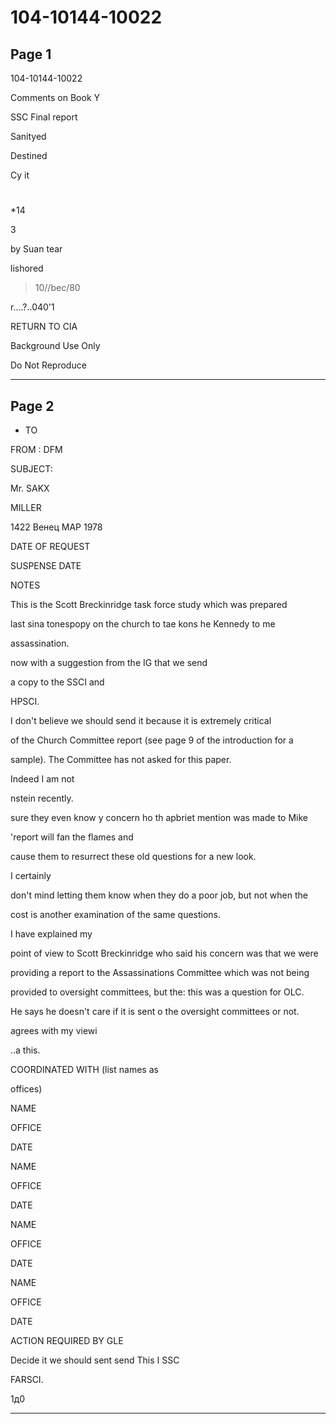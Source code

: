 # 104-10144-10022

## Page 1

104-10144-10022

Comments on Book Y

SSC Final report

Sanityed

Destined

Cy it

#

*14

3

by Suan tear

lishored

>10//bec/80

r....?..040'1

RETURN TO CIA

Background Use Only

Do Not Reproduce

---

## Page 2

- TO

FROM : DFM

SUBJECT:

Mr. SAKX

MILLER

1422 Венец МАР 1978

DATE OF REQUEST

SUSPENSE DATE

NOTES

This is the Scott Breckinridge task force study which was prepared

last sina tonespopy on the church to tae kons he Kennedy to me

assassination.

now with a suggestion from the IG that we send

a copy to the SSCI and

HPSCI.

I don't believe we should send it because it is extremely critical

of the Church Committee report (see page 9 of the introduction for a

sample). The Committee has not asked for this paper.

Indeed I am not

nstein recently.

sure they even know y concern ho th apbriet mention was made to Mike

'report will fan the flames and

cause them to resurrect these old questions for a new look.

I certainly

don't mind letting them know when they do a poor job, but not when the

cost is another examination of the same questions.

I have explained my

point of view to Scott Breckinridge who said his concern was that we were

providing a report to the Assassinations Committee which was not being

provided to oversight committees, but the: this was a question for OLC.

He says he doesn't care if it is sent o the oversight committees or not.

agrees with my viewi

..a this.

COORDINATED WITH (list names as

offices)

NAME

OFFICE

DATE

NAME

OFFICE

DATE

NAME

OFFICE

DATE

NAME

OFFICE

DATE

ACTION REQUIRED BY GLE

Decide it we should sent send This I SSC

FARSCI.

1д0

---

